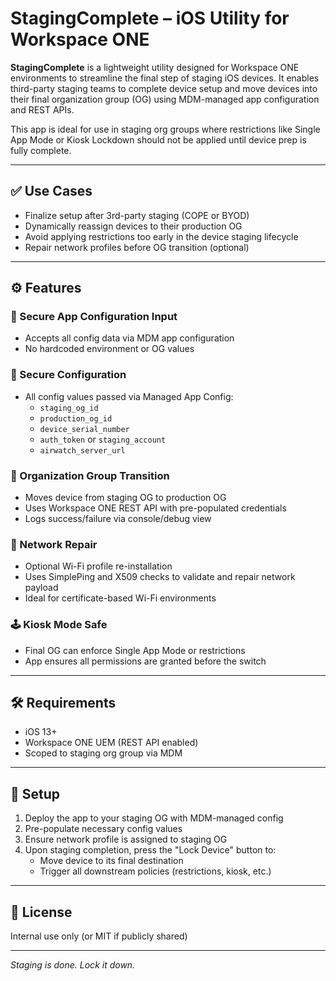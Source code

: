 # StagingComplete – iOS Utility for Workspace ONE

**StagingComplete** is a lightweight utility designed for Workspace ONE environments to streamline the final step of staging iOS devices. It enables third-party staging teams to complete device setup and move devices into their final organization group (OG) using MDM-managed app configuration and REST APIs.

This app is ideal for use in staging org groups where restrictions like Single App Mode or Kiosk Lockdown should not be applied until device prep is fully complete.

---

## ✅ Use Cases

- Finalize setup after 3rd-party staging (COPE or BYOD)
- Dynamically reassign devices to their production OG
- Avoid applying restrictions too early in the device staging lifecycle
- Repair network profiles before OG transition (optional)

---

## ⚙️ Features

### 🔐 Secure App Configuration Input
- Accepts all config data via MDM app configuration
- No hardcoded environment or OG values

### 🔐 Secure Configuration
- All config values passed via Managed App Config:
  - `staging_og_id`
  - `production_og_id`
  - `device_serial_number`
  - `auth_token` or `staging_account`
  - `airwatch_server_url`

### 🧩 Organization Group Transition
- Moves device from staging OG to production OG
- Uses Workspace ONE REST API with pre-populated credentials
- Logs success/failure via console/debug view

### 📶 Network Repair
- Optional Wi-Fi profile re-installation
- Uses SimplePing and X509 checks to validate and repair network payload
- Ideal for certificate-based Wi-Fi environments

### 🕹 Kiosk Mode Safe
- Final OG can enforce Single App Mode or restrictions
- App ensures all permissions are granted before the switch

---

## 🛠 Requirements

- iOS 13+
- Workspace ONE UEM (REST API enabled)
- Scoped to staging org group via MDM

---

## 🚀 Setup

1. Deploy the app to your staging OG with MDM-managed config
2. Pre-populate necessary config values
3. Ensure network profile is assigned to staging OG
4. Upon staging completion, press the "Lock Device" button to:
    - Move device to its final destination
    - Trigger all downstream policies (restrictions, kiosk, etc.)

---

## 📄 License

Internal use only (or MIT if publicly shared)

---

_Staging is done. Lock it down._
